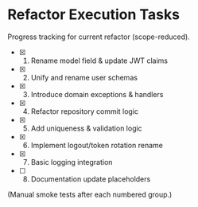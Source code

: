 # Refactor Execution Tasks

Progress tracking for current refactor (scope-reduced).

- [x] 1. Rename model field & update JWT claims
- [x] 2. Unify and rename user schemas
- [x] 3. Introduce domain exceptions & handlers
- [x] 4. Refactor repository commit logic
- [x] 5. Add uniqueness & validation logic
- [x] 6. Implement logout/token rotation rename
- [x] 7. Basic logging integration
- [ ] 8. Documentation update placeholders

(Manual smoke tests after each numbered group.)
